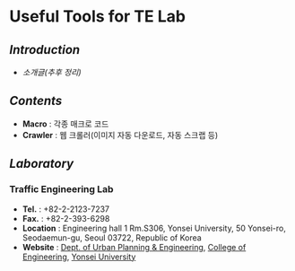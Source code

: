 # Useful Tools for TE Lab

## *Introduction* 
* *소개글(추후 정리)*

## *Contents*
* **Macro** : 각종 매크로 코드
* **Crawler** : 웹 크롤러(이미지 자동 다운로드, 자동 스크랩 등)

## *Laboratory*
### Traffic Engineering Lab
* **Tel.** : +82-2-2123-7237
* **Fax.** : +82-2-393-6298
* **Location** : Engineering hall 1 Rm.S306, Yonsei University, 50 Yonsei-ro, Seodaemun-gu, Seoul 03722, Republic of Korea
* **Website** : [Dept. of Urban Planning & Engineering](https://urban.yonsei.ac.kr), [College of Engineering](https://engineering.yonsei.ac.kr/engineering/index.do), [Yonsei University](https://yonsei.ac.kr)
